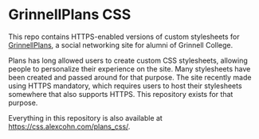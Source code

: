 # GrinnellPlans CSS 

This repo contains HTTPS-enabled versions of custom stylesheets for
[GrinnellPlans](https://www.grinnellplans.com/), a social networking site for
alumni of Grinnell College. 

Plans has long allowed users to create custom CSS stylesheets, allowing people
to personalize their experience on the site. Many stylesheets have been created
and passed around for that purpose. The site recently made using HTTPS
mandatory, which requires users to host their stylesheets somewhere that also
supports HTTPS. This repository exists for that purpose.

Everything in this repository is also available at
https://css.alexcohn.com/plans_css/.
